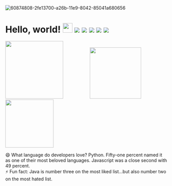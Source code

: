 ![60874808-2fe13700-a26b-11e9-8042-85041a680656](https://user-images.githubusercontent.com/67204309/112773574-28238080-9054-11eb-8a10-88bf0b1a5093.png)


# Hello, world! <img src="https://raw.githubusercontent.com/MartinHeinz/MartinHeinz/master/wave.gif" width="30px">&nbsp;![](https://img.shields.io/badge/💻code-Python-informational?style=flat&logo=#3776AB&logoColor=white&color=2bbc8a)&nbsp;![](https://img.shields.io/badge/💻code-JavaScript-informational?style=flat&logo=<LOGO_NAME>&logoColor=white&color=2bbc8a)&nbsp;![](https://img.shields.io/badge/💻code-C++-informational?style=flat&logo=#00599C&logoColor=white&color=2bbc8a)&nbsp;![](https://img.shields.io/badge/📈tools-PostgreSQL-informational?style=flat&logo=<LOGO_NAME>&logoColor=white&color=2bbc8a)&nbsp;![](https://img.shields.io/badge/📄cloud-DigitalOcean-informational?style=flat&logo=#734F96&logoColor=white&color=2bbc8a)
<img src="https://media.giphy.com/media/elJQRdWlFb8gPN1T9K/giphy.gif" width="180px"> &nbsp;&nbsp;&nbsp;&nbsp;&nbsp;&nbsp;&nbsp;&nbsp;&nbsp;&nbsp;&nbsp;&nbsp;&nbsp;&nbsp;&nbsp;&nbsp;&nbsp;&nbsp;&nbsp;&nbsp;<img src="https://media.giphy.com/media/eYwTfgK6XIT6Y4Xzjl/giphy.gif" width="160px">&nbsp;&nbsp;&nbsp;&nbsp;&nbsp;&nbsp;&nbsp;&nbsp;&nbsp;&nbsp;&nbsp;&nbsp;&nbsp;&nbsp;&nbsp;&nbsp;&nbsp;&nbsp;&nbsp;&nbsp;<img src="https://media.giphy.com/media/9g6UbuoqTFdAI/giphy.gif" width="150px">

😄 What language do developers love? Python. Fifty-one percent named it as one of their most beloved languages. Javascript was a close second with 49 percent.<br>
⚡ Fun fact: Java is number three on the most liked list...but also number two on the most hated list.
<!--
**ManoranjanThakur/ManoranjanThakur** is a ✨ _special_ ✨ repository because its `README.md` (this file) appears on your GitHub profile.

Here are some ideas to get you started:

- 🔭 I’m currently working on ...
- 🌱 I’m currently learning ...
- 👯 I’m looking to collaborate on ...
- 🤔 I’m looking for help with ...
- 💬 Ask me about ...
- 📫 How to reach me: ...
- 😄 Pronouns: ...
- ⚡ Fun fact: ...
img src="https://media.giphy.com/media/PktXhCHFkpkre/giphy.gif" width="150px"
-->

